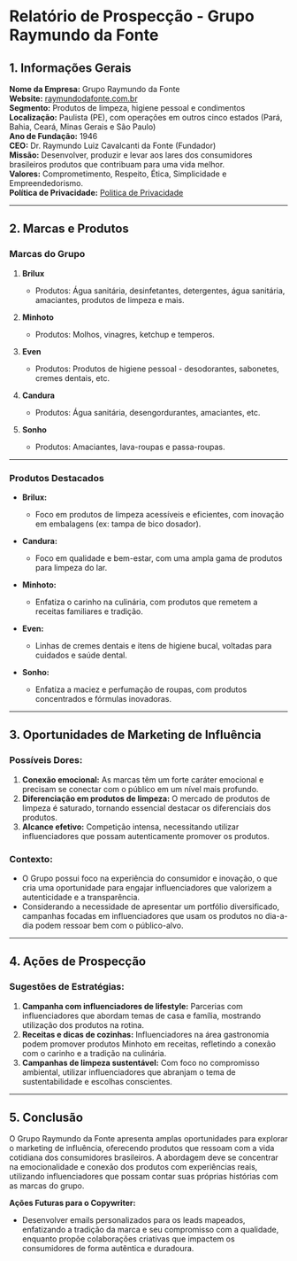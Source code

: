 # Relatório de Prospecção - Grupo Raymundo da Fonte

## 1. Informações Gerais

**Nome da Empresa:** Grupo Raymundo da Fonte  
**Website:** [raymundodafonte.com.br](http://www.raymundodafonte.com.br)  
**Segmento:** Produtos de limpeza, higiene pessoal e condimentos  
**Localização:** Paulista (PE), com operações em outros cinco estados (Pará, Bahia, Ceará, Minas Gerais e São Paulo)  
**Ano de Fundação:** 1946  
**CEO:** Dr. Raymundo Luiz Cavalcanti da Fonte (Fundador)  
**Missão:** Desenvolver, produzir e levar aos lares dos consumidores brasileiros produtos que contribuam para uma vida melhor.  
**Valores:** Comprometimento, Respeito, Ética, Simplicidade e Empreendedorismo.  
**Política de Privacidade:** [Politica de Privacidade](https://www.raymundodafonte.com.br/politica-de-privacidade)

---

## 2. Marcas e Produtos

### Marcas do Grupo
1. **Brilux**
   - Produtos: Água sanitária, desinfetantes, detergentes, água sanitária, amaciantes, produtos de limpeza e mais.

2. **Minhoto**
   - Produtos: Molhos, vinagres, ketchup e temperos.

3. **Even**
   - Produtos: Produtos de higiene pessoal - desodorantes, sabonetes, cremes dentais, etc.

4. **Candura**
   - Produtos: Água sanitária, desengordurantes, amaciantes, etc.

5. **Sonho**
   - Produtos: Amaciantes, lava-roupas e passa-roupas.

---

### Produtos Destacados
- **Brilux:** 
  - Foco em produtos de limpeza acessíveis e eficientes, com inovação em embalagens (ex: tampa de bico dosador).
  
- **Candura:**
  - Foco em qualidade e bem-estar, com uma ampla gama de produtos para limpeza do lar.

- **Minhoto:** 
  - Enfatiza o carinho na culinária, com produtos que remetem a receitas familiares e tradição.

- **Even:**
  - Linhas de cremes dentais e itens de higiene bucal, voltadas para cuidados e saúde dental.

- **Sonho:**
  - Enfatiza a maciez e perfumação de roupas, com produtos concentrados e fórmulas inovadoras.

---

## 3. Oportunidades de Marketing de Influência

### Possíveis Dores:
1. **Conexão emocional:** As marcas têm um forte caráter emocional e precisam se conectar com o público em um nível mais profundo.
2. **Diferenciação em produtos de limpeza:** O mercado de produtos de limpeza é saturado, tornando essencial destacar os diferenciais dos produtos.
3. **Alcance efetivo:** Competição intensa, necessitando utilizar influenciadores que possam autenticamente promover os produtos.

### Contexto:
- O Grupo possui foco na experiência do consumidor e inovação, o que cria uma oportunidade para engajar influenciadores que valorizem a autenticidade e a transparência.
- Considerando a necessidade de apresentar um portfólio diversificado, campanhas focadas em influenciadores que usam os produtos no dia-a-dia podem ressoar bem com o público-alvo.

---

## 4. Ações de Prospecção

### Sugestões de Estratégias:
1. **Campanha com influenciadores de lifestyle:** Parcerias com influenciadores que abordam temas de casa e família, mostrando utilização dos produtos na rotina.
2. **Receitas e dicas de cozinhas:** Influenciadores na área gastronomia podem promover produtos Minhoto em receitas, refletindo a conexão com o carinho e a tradição na culinária.
3. **Campanhas de limpeza sustentável:** Com foco no compromisso ambiental, utilizar influenciadores que abranjam o tema de sustentabilidade e escolhas conscientes.

---

## 5. Conclusão

O Grupo Raymundo da Fonte apresenta amplas oportunidades para explorar o marketing de influência, oferecendo produtos que ressoam com a vida cotidiana dos consumidores brasileiros. A abordagem deve se concentrar na emocionalidade e conexão dos produtos com experiências reais, utilizando influenciadores que possam contar suas próprias histórias com as marcas do grupo.

**Ações Futuras para o Copywriter:**
- Desenvolver emails personalizados para os leads mapeados, enfatizando a tradição da marca e seu compromisso com a qualidade, enquanto propõe colaborações criativas que impactem os consumidores de forma autêntica e duradoura.